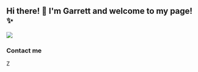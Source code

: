 ## Hi there! 👋 I'm Garrett and welcome to my page! ✨
  <img src="C:\Users\Garry\Pictures/github_pic.jpg">
    
### 

### Contact me
Z
<!--
**zeiglerg41/zeiglerg41** is a ✨ _special_ ✨ repository because its `README.md` (this file) appears on your GitHub profile.

Here are some ideas to get you started:

- 🔭 I’m currently working on ...
- 🌱 I’m currently learning ...
- 👯 I’m looking to collaborate on ...
- 🤔 I’m looking for help with ...
- 💬 Ask me about ...
- 📫 How to reach me: ...
- 😄 Pronouns: ...
- ⚡ Fun fact: ...
-->
